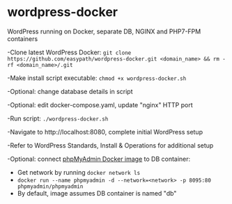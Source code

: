 # wordpress-docker
WordPress running on Docker, separate DB, NGINX and PHP7-FPM containers

-Clone latest WordPress Docker: 
`git clone https://github.com/easypath/wordpress-docker.git <domain_name> && rm -rf <domain_name>/.git`

-Make install script executable:
`chmod +x wordpress-docker.sh`

-Optional: change database details in script

-Optional: edit docker-compose.yaml, update "nginx" HTTP port

-Run script:
`./wordpress-docker.sh`

-Navigate to http://localhost:8080, complete initial WordPress setup

-Refer to WordPress Standards, Install & Operations for additional setup

-Optional: connect [phpMyAdmin Docker image](https://hub.docker.com/r/phpmyadmin/phpmyadmin) to DB container:
  - Get network by running `docker network ls`
  - `docker run --name phpmyadmin -d --network=<network> -p 8095:80 phpmyadmin/phpmyadmin`
  - By default, image assumes DB container is named "db"
  
